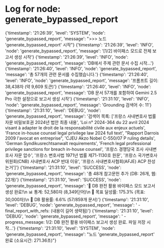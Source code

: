 # Log for node: generate_bypassed_report

{'timestamp': '21:26:39', 'level': 'SYSTEM', 'node': 'generate_bypassed_report', 'message': ">>> 노드 'generate_bypassed_report' 시작"}
{'timestamp': '21:26:39', 'level': 'INFO', 'node': 'generate_bypassed_report', 'message': '[1/2] 바이패스 모드로 전체 보고서 생성 시작'}
{'timestamp': '21:26:39', 'level': 'INFO', 'node': 'generate_bypassed_report', 'message': 'DB에서 주제 관련 문서 수집 시작...'}
{'timestamp': '21:26:40', 'level': 'INFO', 'node': 'generate_bypassed_report', 'message': '총 57개의 관련 문서를 수집했습니다.'}
{'timestamp': '21:26:40', 'level': 'INFO', 'node': 'generate_bypassed_report', 'message': '프롬프트 길이: 38,438자 (약 9,609 토큰)'}
{'timestamp': '21:26:40', 'level': 'INFO', 'node': 'generate_bypassed_report', 'message': 'DB 문서 57개를 포함하여 Gemini 2.5 Pro 극한 설정으로 보고서 생성 시작'}
{'timestamp': '21:31:10', 'level': 'INFO', 'node': 'generate_bypassed_report', 'message': 'Grounding 검색어 수: 11'}
{'timestamp': '21:31:10', 'level': 'DEBUG', 'node': 'generate_bypassed_report', 'message': '검색어 목록: [\'프랑스 사내변호사 법률자문 비밀보호권 2024년 법안 최종 내용\', \'Loi n° 2024-364 du 22 avril 2024 visant à adapter le droit de la responsabilité civile aux enjeux actuels\', \'France in-house counsel legal privilege law 2024 full text\', "Rapport Darrois 2009 l\'avocat en entreprise", \'CJEU Akzo Nobel C-550/07 P ruling details\', \'German Syndikusrechtsanwalt requirements\', \'French legal professional privilege sanctions for breach in-house counsel\', \'프랑스 경쟁당국 조사 사내변호사 자문 압수\', \'프랑스 변호사법 1971년 법률 제71-1130호 원문\', \'프랑스 국가변호사위원회(CNB) 사내변호사 ACP 반대 이유\', \'프랑스 사내변호사협회(AFJE) ACP 찬성 논거\']'}
{'timestamp': '21:31:10', 'level': 'SUCCESS', 'node': 'generate_bypassed_report', 'message': '총 48개 참고문헌 추가 (DB: 26개, 웹: 22개)'}
{'timestamp': '21:31:10', 'level': 'SUCCESS', 'node': 'generate_bypassed_report', 'message': '🎉 DB 완전 활용 바이패스 모드 보고서 생성 완료!\n   📊 통계: 52,580자 (8,349단어)\n   🎯 목표 달성률: 175.3% (목표: 30,000자)\n   💾 DB 활용률: 6.6% (57/859개 문서)'}
{'timestamp': '21:31:10', 'level': 'DEBUG', 'node': 'generate_bypassed_report', 'message': '  - final_report_with_refs: (내용이 길어 생략됨)'}
{'timestamp': '21:31:10', 'level': 'DEBUG', 'node': 'generate_bypassed_report', 'message': '  - progress_message: 1/2: DB 완전 활용 바이패스 보고서 생성 완료. 파일 저장 시작...'}
{'timestamp': '21:31:10', 'level': 'SYSTEM', 'node': 'generate_bypassed_report', 'message': "노드 'generate_bypassed_report' 완료 (소요시간: 271.36초)"}